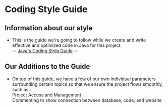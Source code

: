 # Coding Style Guide

## Information about our style
* This is the guide we're going to follow while we create and write effective and optimized code in Java for this project.\
 -- [Java's Coding Style Guide](https://www.cs.cornell.edu/courses/JavaAndDS/JavaStyle.html) --

## Our Additions to the Guide
* On top of this guide, we have a few of our own individual parameters surrounding certain topics so that we ensure the project flows smoothly, such as :\
  Project Access and Management\
  Commenting to show connection between database, code, and website
  
